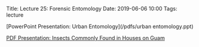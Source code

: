 Title: Lecture 25: Forensic Entomology
Date: 2019-06-06 10:00
Tags: lecture


[PowerPoint Presentation: Urban Entomology](/pdfs/urban entomology.ppt)

[PDF Presentation: Insects Commonly Found in Houses on Guam](/pdfs/indoor_insects.pdf)
